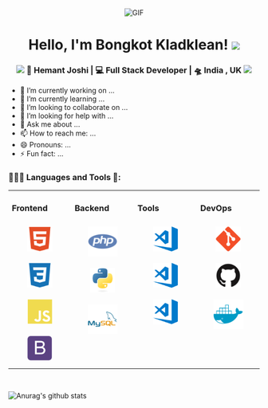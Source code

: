 <div align="center">
<img align="center" alt="GIF" height="250px" src="https://media.giphy.com/media/du3J3cXyzhj75IOgvA/giphy.gif" />
  
# Hello, I'm Bongkot Kladklean! <img src="https://github.com/sciencepal/sciencepal/blob/master/assets/Hi.gif" width="50px">
</div>

<div align="Center">
<h3><img src="https://media.giphy.com/media/WUlplcMpOCEmTGBtBW/giphy.gif" width="30"> 🙎 Hemant Joshi | 💻 Full Stack Developer | 🛸 India , UK <img src="https://media.giphy.com/media/WUlplcMpOCEmTGBtBW/giphy.gif" width="30"></h3>
</div>

- 🔭 I’m currently working on ...
- 🌱 I’m currently learning ...
- 👯 I’m looking to collaborate on ...
- 🤔 I’m looking for help with ...
- 💬 Ask me about ...
- 📫 How to reach me: ...
- 😄 Pronouns: ...
- ⚡ Fun fact: ...

### 👨🏻‍💻 Languages and Tools 🚀:
<table><tr><td valign="top" width="25%">

### Frontend  
<div align="center">  
<img style="margin: 10px" src="https://github.com/Bongkot-Kladklaen/Bongkot-kladklaen/blob/master/icons/html5-plain.svg" alt="HTML5" height="50" />  
<img style="margin: 10px" src="https://github.com/Bongkot-Kladklaen/Bongkot-kladklaen/blob/master/icons/css3-plain.svg" alt="CSS3" height="50" />
<img style="margin: 10px" src="https://github.com/Bongkot-Kladklaen/Bongkot-kladklaen/blob/master/icons/javascript-plain.svg" alt="Javascript" height="50" />
<img style="margin: 10px" src="https://github.com/Bongkot-Kladklaen/Bongkot-kladklaen/blob/master/icons/bootstrap-plain.svg" alt="Bootstrap" height="50" />
</div></td><td valign="top" width="25%">

### Backend  
<div align="center">  
<img style="margin: 10px" src="https://github.com/Bongkot-Kladklaen/Bongkot-kladklaen/blob/master/icons/php-plain.svg" alt="php" height="60" />
<img style="margin: 10px" src="https://github.com/Bongkot-Kladklaen/Bongkot-kladklaen/blob/master/icons/python-original.svg" alt="python" height="50" />
<img style="margin: 10px" src="https://github.com/Bongkot-Kladklaen/Bongkot-kladklaen/blob/master/icons/mysql-original-wordmark.svg" alt="mysql" height="60" />
</div></td><td valign="top" width="25%">

### Tools
<div align="center">
<img style="margin: 10px" src="https://raw.githubusercontent.com/github/explore/80688e429a7d4ef2fca1e82350fe8e3517d3494d/topics/visual-studio-code/visual-studio-code.png" alt="VScode" height="50" />
<img style="margin: 10px" src="https://raw.githubusercontent.com/github/explore/80688e429a7d4ef2fca1e82350fe8e3517d3494d/topics/visual-studio-code/visual-studio-code.png" alt="VScode" height="50" />
<img style="margin: 10px" src="https://raw.githubusercontent.com/github/explore/80688e429a7d4ef2fca1e82350fe8e3517d3494d/topics/visual-studio-code/visual-studio-code.png" alt="VScode" height="50" />
</div></td><td valign="top" width="25%">

### DevOps  
<div align="center">  
<img style="margin: 10px" src="https://github.com/Bongkot-Kladklaen/Bongkot-kladklaen/blob/master/icons/git-original.svg" alt="Git" height="50" />
<img style="margin: 10px" src="https://github.com/Bongkot-Kladklaen/Bongkot-kladklaen/blob/master/icons/github-original.svg" alt="Github" height="50" />
<img style="margin: 10px" src="https://github.com/Bongkot-Kladklaen/Bongkot-kladklaen/blob/master/icons/docker-plain.svg" alt="Docker" height="60" />
</div></td></tr></table>  

<br/>  


![Anurag's github stats](https://github-readme-stats.vercel.app/api?username=bongkot-kladklaen&show_icons=true&theme=radical)

